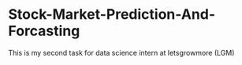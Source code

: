 # Stock-Market-Prediction-And-Forcasting
This is my second task  for data science intern at letsgrowmore (LGM)
